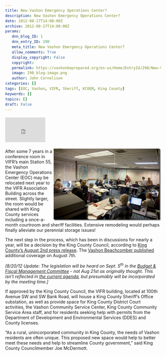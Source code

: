 ```yaml
---
title: New Vashon Emergency Operations Center?
description: New Vashon Emergency Operations Center?
date: 2012-08-27T14:08:00Z
archive: 2012-08-27T14:08:00Z
params:
   dnn_blog_ID: 1
   dnn_entry_ID: 290
   meta_title: New Vashon Emergency Operations Center?
   allow_comments: True
   display_copyright: False
   copyright: 
   permalink: https://vashonbeprepared.org/en-us/Home/EntryId/290/New-Vashon-Emergency-Operations-Center
   image: 290_blog-image.png
   author: John Cornelison
categories: []
tags: [EOC, Vashon, VIFR, Sheriff, KCOEM, King County]
keywords: []
topics: []
draft: False
---
```


<div class="wlWriterHeaderFooter" style="padding-bottom: 4px; margin: 0px; padding-left: 0px; padding-right: 0px; float: none; padding-top: 4px;"><iframe src="http://www.facebook.com/widgets/like.php?href=http://vashonbeprepared.org/News/Blogs/VashonPreparedness/tabid/164/EntryId/290/New-Vashon-Emergency-Operations-Center.aspx" frameborder="0" scrolling="no" style="width: 130px; height: 80px;border: medium none;"></iframe></div>
<p><a href="/images/dnnBlog/1/290/Windows-Live-Writer-d3d8edad8623_4FAF-ff_1283063_2.jpg"><img width="347" height="233" title="Vashon EOC in full operation during the June 5th 2012 Evergreen Quake Exercise. Photo ff_1283063 by John Cornelison" align="right" style="background-image: none;   margin: 0px 0px 5px 5px; padding-left: 0px; padding-right: 0px; display: inline; float: right;   padding-top: 0px;border: 0px;" alt="Vashon EOC in full operation during the June 5th 2012 Evergreen Quake Exercise. Photo ff_1283063 by John Cornelison" src="/images/dnnBlog/1/290/Windows-Live-Writer-d3d8edad8623_4FAF-ff_1283063_thumb.jpg" /></a>After some 7 years in a conference room in VIFR&rsquo;s main Station 55, the Vashon Emergency Operations Center (EOC) may be relocated next year to the VIFR Association Building across the street. Slightly larger, the room would be shared with King County services including a once-a-month courtroom and sheriff facilities. Extensive remodeling would perhaps finally alleviate our perennial storage issues!</p>
<p>The next step in the process, which has been in discussions for nearly a year, will be a decision by the King County Council, according to <a href="http://www.kingcounty.gov/exec/news/release/2012/August/02VashonRuralServiceCenter.aspx" target="_blank">King County&rsquo;s August 2nd press release</a>. The <a href="http://www.vashonbeachcomber.com/community/165304186.html" target="_blank">Vashon Beachcomber published</a> additional coverage on August 7th.</p>
<p><em>[8/20/12 Update: The legislation will be heard on Sept. 5<sup>th</sup> in the&nbsp;<a href="http://www.kingcounty.gov/council/committees/budget.aspx" target="_blank">Budget &amp; Fiscal Management Committee</a> - not Aug 21st as originally thought. This isn't reflected in <a href="http://mkcclegisearch.kingcounty.gov/custom/king/calendar.htm" target="_blank">the current agenda</a>, but presumably will be incorporated by the meeting time.]</em></p>
<p>If approved by the King County Council, the VIFR building, located at 100th Avenue SW and SW Bank Road, will house a King County Sheriff&rsquo;s Office substation, as well as provide space for King County District Court activities, the Vashon Community Service Center, King County Community Service Area staff, and for residents seeking help with permits from the Department of Development and Environmental Services (DDES) and County licenses.</p>
<p>&ldquo;As a rural, unincorporated community in King County, the needs of Vashon residents are often unique. This proposed new space would help to better meet these needs and help to streamline County government,&rdquo; said King County Councilmember Joe McDermott. </p>
